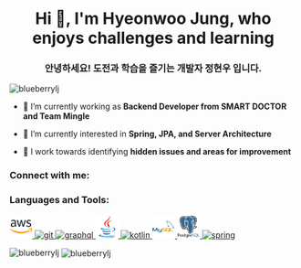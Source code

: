 <h1 align="center">Hi 👋, I'm Hyeonwoo Jung, who enjoys challenges and learning</h1>
<h3 align="center">안녕하세요! 도전과 학습을 즐기는 개발자 정현우 입니다.</h3>

<p align="left"> <img src="https://komarev.com/ghpvc/?username=blueberrylj&label=Profile%20views&color=0e75b6&style=flat" alt="blueberrylj" /> </p>

- 🔭 I’m currently working as **Backend Developer from SMART DOCTOR and Team Mingle**

- 🌱 I’m currently interested in **Spring, JPA, and Server Architecture**

- 👯 I work towards identifying **hidden issues and areas for improvement**

<h3 align="left">Connect with me:</h3>
<p align="left">
</p>

<h3 align="left">Languages and Tools:</h3>
<p align="left"> <a href="https://aws.amazon.com" target="_blank" rel="noreferrer"> <img src="https://raw.githubusercontent.com/devicons/devicon/master/icons/amazonwebservices/amazonwebservices-original-wordmark.svg" alt="aws" width="40" height="40"/> </a> <a href="https://git-scm.com/" target="_blank" rel="noreferrer"> <img src="https://www.vectorlogo.zone/logos/git-scm/git-scm-icon.svg" alt="git" width="40" height="40"/> </a> <a href="https://graphql.org" target="_blank" rel="noreferrer"> <img src="https://www.vectorlogo.zone/logos/graphql/graphql-icon.svg" alt="graphql" width="40" height="40"/> </a> <a href="https://www.java.com" target="_blank" rel="noreferrer"> <img src="https://raw.githubusercontent.com/devicons/devicon/master/icons/java/java-original.svg" alt="java" width="40" height="40"/> </a> <a href="https://kotlinlang.org" target="_blank" rel="noreferrer"> <img src="https://www.vectorlogo.zone/logos/kotlinlang/kotlinlang-icon.svg" alt="kotlin" width="40" height="40"/> </a> <a href="https://www.mysql.com/" target="_blank" rel="noreferrer"> <img src="https://raw.githubusercontent.com/devicons/devicon/master/icons/mysql/mysql-original-wordmark.svg" alt="mysql" width="40" height="40"/> </a> <a href="https://www.postgresql.org" target="_blank" rel="noreferrer"> <img src="https://raw.githubusercontent.com/devicons/devicon/master/icons/postgresql/postgresql-original-wordmark.svg" alt="postgresql" width="40" height="40"/> </a> <a href="https://spring.io/" target="_blank" rel="noreferrer"> <img src="https://www.vectorlogo.zone/logos/springio/springio-icon.svg" alt="spring" width="40" height="40"/> </a> </p>

<p><img align="left" src="https://github-readme-stats.vercel.app/api/top-langs?username=blueberrylj&show_icons=true&locale=en&layout=compact" alt="blueberrylj" /></p>

<p>&nbsp;<img align="center" src="https://github-readme-stats.vercel.app/api?username=blueberrylj&show_icons=true&locale=en" alt="blueberrylj" /></p>

